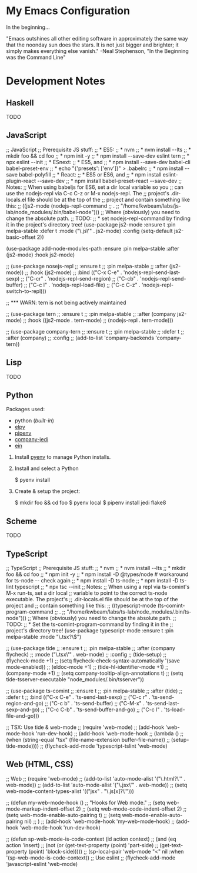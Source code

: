 # My Emacs Configuration

In the beginning...

"Emacs outshines all other editing software in approximately the
same way that the noonday sun does the stars.  It is not just bigger
and brighter; it simply makes everything else vanish."
-Neal Stephenson, "In the Beginning was the Command Line"

# Development Notes

## Haskell

TODO

## JavaScript

;; JavaScript
;; Prerequisite JS stuff:
;;   * ES5:
;;     * nvm
;;     * nvm install --lts
;;     * mkdir foo && cd foo
;;     * npm init -y
;;     * npm install --save-dev eslint tern
;;     * npx eslint --init
;;   * ESnext:
;;     * ES5, and
;;     * npm install --save-dev babel-cli babel-preset-env
;;     * echo "{'presets': ['env']}" > .babelrc
;;     * npm install --save babel-polyfill
;;   * React:
;;     * ES5 or ES6, and
;;     * npm install eslint-plugin-react --save-dev
;;     * npm install babel-preset-react --save-dev
;; Notes:
;;   When using babeljs for ES6, set a dir local variable so you
;;   can use the nodejs-repl via C-c C-z or M-x nodejs-repl.  The
;;   project's .dir-locals.el file should be at the top of the
;;   project and contain something like this:
;;     ((js2-mode (nodejs-repl-command
;;                 .
;;                 "/home/kwbeam/labs/js-lab/node_modules/.bin/babel-node")))
;;   Where (obviously) you need to change the absolute path.
;;   TODO:
;;     * set nodejs-repl-command by finding it in the project's directory tree!
(use-package js2-mode
  :ensure t
  :pin melpa-stable
  :defer t
  :mode ("\\.js\\'" . js2-mode)
  :config
  (setq-default js2-basic-offset 2))

(use-package add-node-modules-path
  :ensure
  :pin melpa-stable
  :after (js2-mode)
  :hook js2-mode)

;; (use-package nosejs-repl
;;   :ensure t
;;   :pin melpa-stable
;;   :after (js2-mode))
;;   :hook (js2-mode)
;;   :bind (("C-x C-e" . 'nodejs-repl-send-last-sexp)
;;          ("C-cr" . 'nodejs-repl-send-region)
;;          ("C-cb" . 'nodejs-repl-send-buffer)
;;          ("C-c l" . 'nodejs-repl-load-file)
;;          ("C-c C-z" . 'nodejs-repl-switch-to-repl)))

;; *** WARN: tern is not being actively maintained

;; (use-package tern
;;   :ensure t
;;   :pin melpa-stable
;;   :after (company js2-mode)
;;   :hook ((js2-mode . tern-mode)
;;          (nodejs-repl . tern-mode)))

;; (use-package company-tern
;;   :ensure t
;;   :pin melpa-stable
;;   :defer t
;;   :after (company)
;;   :config
;;   (add-to-list 'company-backends 'company-tern))

## Lisp

TODO

## Python

Packages used:

* python (*built-in*)
* [elpy](https://elpy.readthedocs.io/en/latest/index.html)
* [pipenv](https://github.com/pwalsh/pipenv.el)
* [company-jedi](https://github.com/syohex/emacs-company-jedi)
* [ein](http://millejoh.github.io/emacs-ipython-notebook/)

1. Install [pyenv](https://github.com/pyenv/pyenv) to manage Python installs.

2. Install and select a Python

    $ pyenv install <python version>

3. Create & setup the project:

    $ mkdir foo && cd foo
    $ pyenv local <python version>
    $ pipenv install jedi flake8

## Scheme

TODO

## TypeScript

;; TypeScript
;; Prerequisite JS stuff:
;;   * nvm
;;   * nvm install --lts
;;   * mkdir foo && cd foo
;;   * npm init -y
;;   * npm install -D @types/node  # workaround for ts-node -- check again
;;   * npm install -D ts-node
;;   * npm install -D ts-lint typescript
;;   * npx tsc --init
;; Notes:
;;   When using a repl via ts-comint's M-x run-ts, set a dir local
;;   variable to point to the correct ts-node executable.  The project's
;;   .dir-locals.el file should be at the top of the project and
;;   contain something like this:
;;     ((typescript-mode (ts-comint-program-command
;;                        .
;;                        "/home/kwbeam/labs/ts-lab/node_modules/.bin/ts-node")))
;;   Where (obviously) you need to change the absolute path.
;;   TODO:
;;     * Set the ts-comint-program-command by finding it in the
;;       project's directory tree!
(use-package typescript-mode
  :ensure t
  :pin melpa-stable
  :mode "\\.tsx?\\$")

;; (use-package tide
;;   :ensure t
;;   :pin melpa-stable
;;   :after (company flycheck)
;;   :mode ("\\.tsx\\'" . web-mode)
;;   :config
;;   (tide-setup)
;;   (flycheck-mode +1)
;;   (setq flycheck-check-syntax-automatically '(save mode-enabled))
;;   (eldoc-mode +1)
;;   (tide-hl-identifier-mode +1)
;;   (company-mode +1)
;;   (setq company-tooltip-align-annotations t)
;;   (setq tide-tsserver-executable "node_modules/.bin/tsserver"))

;; (use-package ts-comint
;;   :ensure t
;;   :pin melpa-stable
;;   :after (tide)
;;   :defer t
;;   :bind (("C-x C-e" . 'ts-send-last-sexp)
;;          ("C-c r" . 'ts-send-region-and-go)
;;          ("C-c b" . 'ts-send-buffer)
;;          ("C-M-x" . 'ts-send-last-sexp-and-go)
;;          ("C-c C-b" . 'ts-send-buffer-and-go)
;;          ("C-c l" . 'ts-load-file-and-go)))

;; TSX: Use tide & web-mode
;; (require 'web-mode)
;; (add-hook 'web-mode-hook 'run-dev-hook)
;; (add-hook 'web-mode-hook
;;           (lambda ()
;;             (when (string-equal "tsx" (file-name-extension buffer-file-name))
;;               (setup-tide-mode))))
;; (flycheck-add-mode 'typescript-tslint 'web-mode)

## Web (HTML, CSS)

;; Web
;; (require 'web-mode)
;; (add-to-list 'auto-mode-alist '("\\.html?\\'" . web-mode))
;; (add-to-list 'auto-mode-alist '("\\.jsx\\'" . web-mode))
;; (setq web-mode-content-types-alist '(("jsx" . "\\.js[x]?\\'")))

;; (defun my-web-mode-hook ()
;;   "Hooks for Web mode."
;;   (setq web-mode-markup-indent-offset 2)
;;   (setq web-mode-code-indent-offset 2)
;;   (setq web-mode-enable-auto-pairing t)
;;   (setq web-mode-enable-auto-pairing nil)
;;   )
;; (add-hook 'web-mode-hook  'my-web-mode-hook)
;; (add-hook 'web-mode-hook 'run-dev-hook)

;; (defun sp-web-mode-is-code-context (id action context)
;;   (and (eq action 'insert)
;;        (not (or (get-text-property (point) 'part-side)
;;                 (get-text-property (point) 'block-side)))))
;; (sp-local-pair 'web-mode "<" nil :when '(sp-web-mode-is-code-context))
;; Use eslint
;; (flycheck-add-mode 'javascript-eslint 'web-mode)
